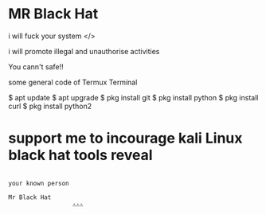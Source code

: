 # MR Black Hat 
 i will fuck your system </>

i will promote illegal and unauthorise activities 

You cann't safe!! 

some general code of Termux Terminal

$ apt update 
$ apt upgrade 
$ pkg install git 
$ pkg install python 
$ pkg install curl
$ pkg install python2

# support me to incourage kali Linux black hat tools reveal 

																				your known person
																						Mr Black Hat 
                      ⚠️⚠️⚠️
